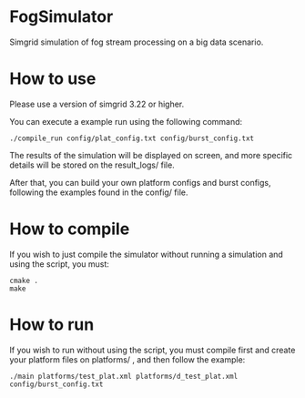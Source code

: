 # FogSimulator
Simgrid simulation of fog stream processing on a big data scenario.

# How to use
Please use a version of simgrid 3.22 or higher.

You can execute a example run using the following command:

```
./compile_run config/plat_config.txt config/burst_config.txt
```
The results of the simulation will be displayed on screen, and more specific details will be stored on the result_logs/ file.

After that, you can build your own platform configs and burst configs, following the examples found in the config/ file.


# How to compile

If you wish to just compile the simulator without running a simulation and using the script, you must:

```
cmake .
make
```

# How to run

If you wish to run without using the script, you must compile first and create your platform files on platforms/ , and then follow the example:

```
./main platforms/test_plat.xml platforms/d_test_plat.xml config/burst_config.txt 
```